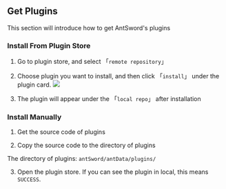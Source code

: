 Get Plugins
---

This section will introduce how to get AntSword's plugins

### Install From Plugin Store

1. Go to plugin store, and select 「`remote repository`」

2. Choose plugin you want to install, and then click 「`install`」 under the plugin card.
    ![][img_get_plugin_1]

3. The plugin will appear under the 「`local repo`」 after installation


### Install Manually

1. Get the source code of plugins

2. Copy the source code to the directory of plugins

The directory of plugins: `antSword/antData/plugins/`

3. Open the plugin store. If you can see the plugin in local, this means `SUCCESS`.

[img_get_plugin_1]: http://7xtigg.com1.z0.glb.clouddn.com/doc/plugin_store/get_plugin_1.jpg
